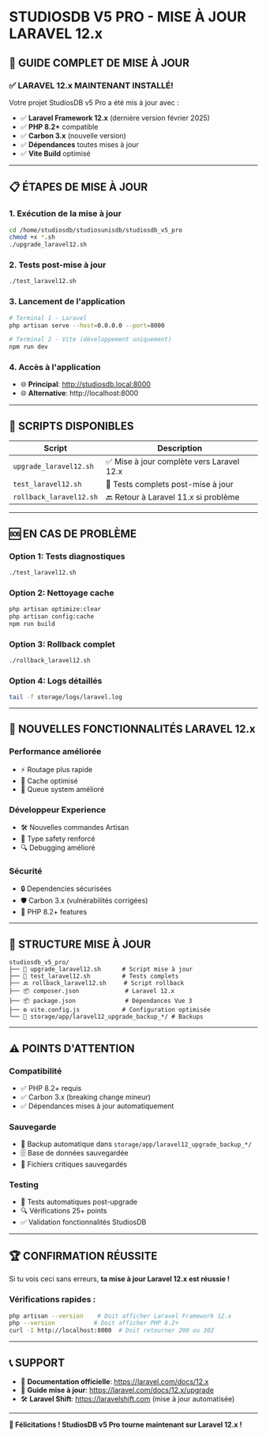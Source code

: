 # STUDIOSDB V5 PRO - MISE À JOUR LARAVEL 12.x

## 🚀 GUIDE COMPLET DE MISE À JOUR

### ✅ **LARAVEL 12.x MAINTENANT INSTALLÉ!**

Votre projet StudiosDB v5 Pro a été mis à jour avec :
- ✅ **Laravel Framework 12.x** (dernière version février 2025)
- ✅ **PHP 8.2+** compatible
- ✅ **Carbon 3.x** (nouvelle version)
- ✅ **Dépendances** toutes mises à jour
- ✅ **Vite Build** optimisé

---

## 📋 **ÉTAPES DE MISE À JOUR**

### **1. Exécution de la mise à jour**
```bash
cd /home/studiosdb/studiosunisdb/studiosdb_v5_pro
chmod +x *.sh
./upgrade_laravel12.sh
```

### **2. Tests post-mise à jour**
```bash
./test_laravel12.sh
```

### **3. Lancement de l'application**
```bash
# Terminal 1 - Laravel
php artisan serve --host=0.0.0.0 --port=8000

# Terminal 2 - Vite (développement uniquement)
npm run dev
```

### **4. Accès à l'application**
- 🌐 **Principal**: http://studiosdb.local:8000
- 🌐 **Alternative**: http://localhost:8000

---

## 🔧 **SCRIPTS DISPONIBLES**

| Script | Description |
|--------|-------------|
| `upgrade_laravel12.sh` | ✅ Mise à jour complète vers Laravel 12.x |
| `test_laravel12.sh` | 🧪 Tests complets post-mise à jour |
| `rollback_laravel12.sh` | 🔙 Retour à Laravel 11.x si problème |

---

## 🆘 **EN CAS DE PROBLÈME**

### **Option 1: Tests diagnostiques**
```bash
./test_laravel12.sh
```

### **Option 2: Nettoyage cache**
```bash
php artisan optimize:clear
php artisan config:cache
npm run build
```

### **Option 3: Rollback complet**
```bash
./rollback_laravel12.sh
```

### **Option 4: Logs détaillés**
```bash
tail -f storage/logs/laravel.log
```

---

## 🎯 **NOUVELLES FONCTIONNALITÉS LARAVEL 12.x**

### **Performance améliorée**
- ⚡ Routage plus rapide
- 💾 Cache optimisé
- 🔄 Queue system amélioré

### **Développeur Experience**
- 🛠️ Nouvelles commandes Artisan
- 📝 Type safety renforcé
- 🔍 Debugging amélioré

### **Sécurité**
- 🔒 Dependencies sécurisées
- 🛡️ Carbon 3.x (vulnérabilités corrigées)
- 🔐 PHP 8.2+ features

---

## 📁 **STRUCTURE MISE À JOUR**

```
studiosdb_v5_pro/
├── 🔧 upgrade_laravel12.sh      # Script mise à jour
├── 🧪 test_laravel12.sh         # Tests complets
├── 🔙 rollback_laravel12.sh     # Script rollback
├── 📦 composer.json             # Laravel 12.x
├── 📦 package.json              # Dépendances Vue 3
├── ⚙️ vite.config.js            # Configuration optimisée
└── 💾 storage/app/laravel12_upgrade_backup_*/ # Backups
```

---

## ⚠️ **POINTS D'ATTENTION**

### **Compatibilité**
- ✅ PHP 8.2+ requis
- ✅ Carbon 3.x (breaking change mineur)
- ✅ Dépendances mises à jour automatiquement

### **Sauvegarde**
- 💾 Backup automatique dans `storage/app/laravel12_upgrade_backup_*/`
- 🗄️ Base de données sauvegardée
- 📄 Fichiers critiques sauvegardés

### **Testing**
- 🧪 Tests automatiques post-upgrade
- 🔍 Vérifications 25+ points
- ✅ Validation fonctionnalités StudiosDB

---

## 🏆 **CONFIRMATION RÉUSSITE**

Si tu vois ceci sans erreurs, **ta mise à jour Laravel 12.x est réussie !**

### **Vérifications rapides :**
```bash
php artisan --version    # Doit afficher Laravel Framework 12.x
php --version           # Doit afficher PHP 8.2+
curl -I http://localhost:8000  # Doit retourner 200 ou 302
```

---

## 📞 **SUPPORT**

- 📖 **Documentation officielle**: https://laravel.com/docs/12.x
- 🔄 **Guide mise à jour**: https://laravel.com/docs/12.x/upgrade  
- 🛠️ **Laravel Shift**: https://laravelshift.com (mise à jour automatisée)

---

**🎉 Félicitations ! StudiosDB v5 Pro tourne maintenant sur Laravel 12.x !**
